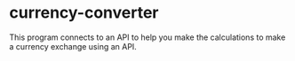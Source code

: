 # currency-converter
This program connects to an API to help you make the calculations to make a currency exchange using an API. 
